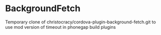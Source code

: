 BackgroundFetch
==============================

Temporary clone of christocracy/cordova-plugin-background-fetch.git to use mod version of timeout in phonegap build plugins